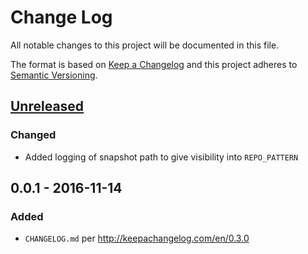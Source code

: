 # Change Log
All notable changes to this project will be documented in this file.

The format is based on [Keep a Changelog](http://keepachangelog.com/)
and this project adheres to [Semantic Versioning](http://semver.org/).

## [Unreleased]
### Changed
- Added logging of snapshot path to give visibility into `REPO_PATTERN`

## 0.0.1 - 2016-11-14
### Added
- `CHANGELOG.md` per http://keepachangelog.com/en/0.3.0

[Unreleased]: https://github.com/danisla/esio/compare/v0.0.1...HEAD
[0.0.1]: https://github.com/danisla/esio/swagger-gen/compare/v0.0.1...HEAD
